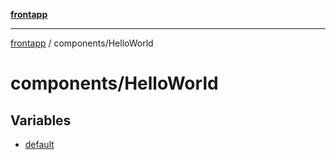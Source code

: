[**frontapp**](../../README.md)

***

[frontapp](../../README.md) / components/HelloWorld

# components/HelloWorld

## Variables

- [default](variables/default.md)
